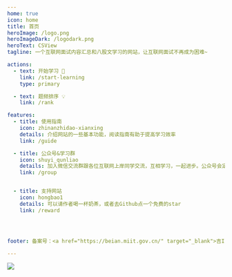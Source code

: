 ```yaml
---
home: true
icon: home
title: 首页
heroImage: /logo.png
heroImageDark: /logodark.png
heroText: CSView
tagline: 一个互联网面试内容汇总和八股文学习的网站，让互联网面试不再成为困难~

actions:
  - text: 开始学习 🧭
    link: /start-learning
    type: primary

  - text: 题频排序 💡
    link: /rank

features:
  - title: 使用指南
    icon: zhinanzhidao-xianxing
    details: 介绍网站的一些基本功能，阅读指南有助于提高学习效率
    link: /guide

  - title: 公众号&学习群
    icon: shuyi_qunliao
    details: 加入微信交流群跟各位互联网上岸同学交流，互相学习，一起进步。公众号会定期分享高质量面经解析
    link: /group


  - title: 支持网站
    icon: hongbao1
    details: 可以请作者喝一杯奶茶，或者去Github点一个免费的star
    link: /reward




footer: 备案号：<a href="https://beian.miit.gov.cn/" target="_blank">吉ICP备2023000735号-2</a>

---
```




![](https://pic.imgdb.cn/item/63f7590ff144a01007a3baff.jpg)






